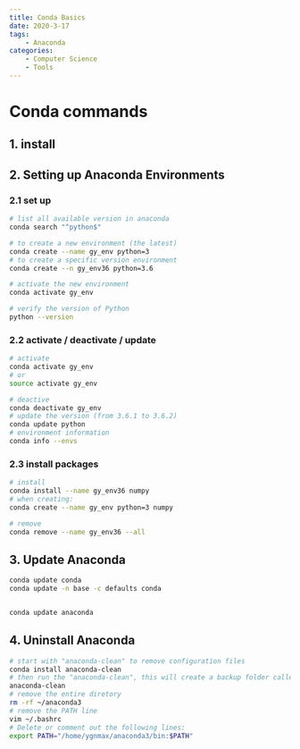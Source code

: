 ```yaml
---
title: Conda Basics
date: 2020-3-17
tags: 
	- Anaconda
categories: 
	- Computer Science
	- Tools
---
```

# Conda commands

## 1. install

## 2. Setting up Anaconda Environments

### 2.1 set up

```bash
# list all available version in anaconda
conda search "^python$"

# to create a new environment (the latest)
conda create --name gy_env python=3
# to create a specific version environment
conda create --n gy_env36 python=3.6

# activate the new environment
conda activate gy_env

# verify the version of Python
python --version
```

### 2.2 activate / deactivate / update

```bash
# activate
conda activate gy_env
# or
source activate gy_env

# deactive
conda deactivate gy_env
# update the version (from 3.6.1 to 3.6.2)
conda update python
# environment information
conda info --envs
```

### 2.3 install packages

```bash
# install
conda install --name gy_env36 numpy
# when creating:
conda create --name gy_env python=3 numpy

# remove
conda remove --name gy_env36 --all
```

## 3. Update Anaconda

```bash
conda update conda
conda update -n base -c defaults conda


conda update anaconda
```

## 4. Uninstall Anaconda

```bash
# start with "anaconda-clean" to remove configuration files
conda install anaconda-clean
# then run the "anaconda-clean", this will create a backup folder called .anaconda_backup
anaconda-clean
# remove the entire diretory
rm -rf ~/anaconda3
# remove the PATH line
vim ~/.bashrc
# Delete or comment out the following lines:
export PATH="/home/ygnmax/anaconda3/bin:$PATH"
```

